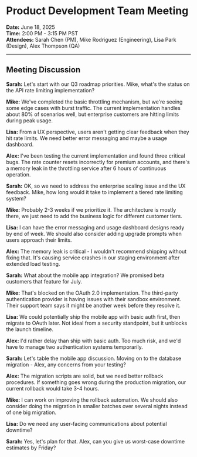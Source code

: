 # Product Development Team Meeting

**Date:** June 18, 2025  
**Time:** 2:00 PM - 3:15 PM PST  
**Attendees:** Sarah Chen (PM), Mike Rodriguez (Engineering), Lisa Park (Design), Alex Thompson (QA)

---

## Meeting Discussion

**Sarah:** Let's start with our Q3 roadmap priorities. Mike, what's the status on the API rate limiting implementation?

**Mike:** We've completed the basic throttling mechanism, but we're seeing some edge cases with burst traffic. The current implementation handles about 80% of scenarios well, but enterprise customers are hitting limits during peak usage.

**Lisa:** From a UX perspective, users aren't getting clear feedback when they hit rate limits. We need better error messaging and maybe a usage dashboard.

**Alex:** I've been testing the current implementation and found three critical bugs. The rate counter resets incorrectly for premium accounts, and there's a memory leak in the throttling service after 6 hours of continuous operation.

**Sarah:** OK, so we need to address the enterprise scaling issue and the UX feedback. Mike, how long would it take to implement a tiered rate limiting system?

**Mike:** Probably 2-3 weeks if we prioritize it. The architecture is mostly there, we just need to add the business logic for different customer tiers.

**Lisa:** I can have the error messaging and usage dashboard designs ready by end of week. We should also consider adding upgrade prompts when users approach their limits.

**Alex:** The memory leak is critical - I wouldn't recommend shipping without fixing that. It's causing service crashes in our staging environment after extended load testing.

**Sarah:** What about the mobile app integration? We promised beta customers that feature for July.

**Mike:** That's blocked on the OAuth 2.0 implementation. The third-party authentication provider is having issues with their sandbox environment. Their support team says it might be another week before they resolve it.

**Lisa:** We could potentially ship the mobile app with basic auth first, then migrate to OAuth later. Not ideal from a security standpoint, but it unblocks the launch timeline.

**Alex:** I'd rather delay than ship with basic auth. Too much risk, and we'd have to manage two authentication systems temporarily.

**Sarah:** Let's table the mobile app discussion. Moving on to the database migration - Alex, any concerns from your testing?

**Alex:** The migration scripts are solid, but we need better rollback procedures. If something goes wrong during the production migration, our current rollback would take 3-4 hours.

**Mike:** I can work on improving the rollback automation. We should also consider doing the migration in smaller batches over several nights instead of one big migration.

**Lisa:** Do we need any user-facing communications about potential downtime?

**Sarah:** Yes, let's plan for that. Alex, can you give us worst-case downtime estimates by Friday?
